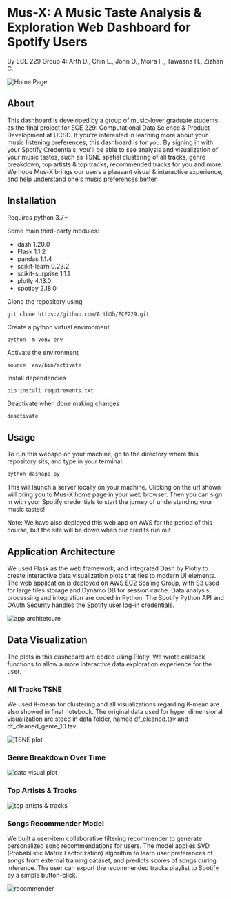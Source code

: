 # Mus-X: A Music Taste Analysis & Exploration Web Dashboard for Spotify Users

By ECE 229 Group 4: Arth D., Chin L., John O., Moira F., Tawaana H., Zizhan C.

![Home Page](https://github.com/ArthDh/ECE229/readme_images/welcome_page.png)

## About

This dashboard is developed by a group of music-lover graduate students as the final project for ECE 229: Computational Data Science & Product Development at UCSD. If you're interested in learning more about your music listening preferences, this dashboard is for you. By signing in with your Spotify Credentials, you'll be able to see analysis and visualization of your music tastes, such as TSNE spatial clustering of all tracks, genre breakdown, top artists & top tracks, recommended tracks for you and more. We hope Mus-X brings our users a pleasant visual & interactive experience, and help understand one's music preferences better.

## Installation

Requires python 3.7+

Some main third-party modules:
- dash 1.20.0
- Flask 1.1.2
- pandas 1.1.4
- scikit-learn 0.23.2
- scikit-surprise 1.1.1
- plotly 4.13.0
- spotipy 2.18.0

Clone the repository using
```
git clone https://github.com/ArthDh/ECE229.git
```

Create a python virtual environment
```python
python -m venv env
```
Activate the environment
```
source  env/bin/activate
```

Install dependencies
```
pip install requirements.txt
```

Deactivate when done making changes
```
deactivate
```

## Usage

To run this webapp on your machine, go to the directory where this repository sits, and type in your terminal:
```python
python dashapp.py
```
This will launch a server locally on your machine. Clicking on the url shown will bring you to Mus-X home page in your web browser. Then you can sign in with your Spotify credentials to start the jorney of understanding your music tastes!

Note: We have also deployed this web app on AWS for the period of this course, but the site will be down when our credits run out.

## Application Architecture

We used Flask as the web framework, and integrated Dash by Plotly to create interactive data visualization plots that ties to modern UI elements. The web application is deployed on AWS EC2 Scaling Group, with S3 used for large files storage and Dynamo DB for session cache. Data analysis, processing and integration are coded in Python. The Spotify Python API and OAuth Security handles the Spotify user log-in credentials. 

![app architetcure](https://github.com/ArthDh/ECE229/readme_images/app_architetcure1.png)

## Data Visualization

The plots in this dashcoard are coded using Plotly. We wrote callback functions to allow a more interactive data exploration experience for the user.

### All Tracks TSNE

We used K-mean for clustering and all visualizations regarding K-mean are also showed in final notebook. The original data used for hyper dimensional visualization are stoed in [data](https://github.com/ArthDh/ECE-143/tree/main/data) folder, named df_cleaned.tsv and df_cleaned_genre_10.tsv.

![TSNE plot](https://github.com/ArthDh/ECE229/readme_images/TSNE.png)

### Genre Breakdown Over Time

![data visual plot](https://github.com/ArthDh/ECE229/readme_images/genre_time.png)

### Top Artists & Tracks

![top artists & tracks](https://github.com/ArthDh/ECE229/readme_images/top_artists.png)

### Songs Recommender Model

We built a user-item collaborative filtering recommender to generate personalized song recommendations for users. The model applies SVD (Probablistic Matrix Factorization) algorithm to learn user preferences of songs from external training dataset, and predicts scores of songs during inference. The user can export the recommended tracks playlist to Spotify by a simple button-click.

![recommender](https://github.com/ArthDh/ECE229/readme_images/recommender.png)
